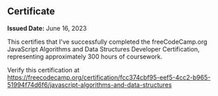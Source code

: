## Certificate

**Issued Date:** June 16, 2023

This certifies that I've successfully completed the freeCodeCamp.org JavaScript Algorithms and Data Structures Developer Certification, representing approximately 300 hours of coursework.

Verify this certification at https://freecodecamp.org/certification/fcc374cbf95-eef5-4cc2-b965-51994f74d6f6/javascript-algorithms-and-data-structures